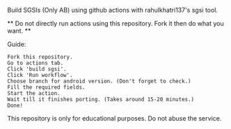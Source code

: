 Build SGSIs (Only AB) using github actions with rahulkhatri137's sgsi tool.

** Do not directly run actions using this repository. Fork it then do what you want. **

Guide:

    Fork this repository.
    Go to actions tab.
    Click 'build sgsi'.
    Click 'Run workflow'.
    Choose branch for android version. (Don't forget to check.)
    Fill the required fields.
    Start the action.
    Wait till it finishes porting. (Takes around 15-20 minutes.)
    Done!

This repository is only for educational purposes. Do not abuse the service.